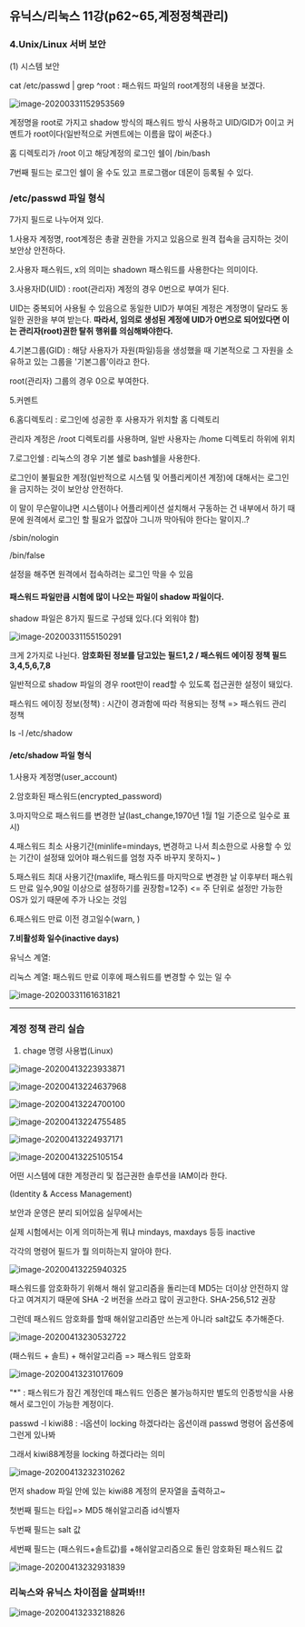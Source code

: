 ## 유닉스/리눅스 11강(p62~65,계정정책관리)



### 4.Unix/Linux 서버 보안



(1) 시스템 보안



cat /etc/passwd | grep ^root : 패스워드 파일의 root계정의 내용을 보겠다.

![image-20200331152953569](C:\Users\KAUstar\AppData\Roaming\Typora\typora-user-images\image-20200331152953569.png)

계정명을 root로 가지고 shadow 방식의 패스워드 방식 사용하고 UID/GID가 0이고 커멘트가 root이다(일반적으로 커멘트에는 이름을 많이 써준다.)

홈 디렉토리가 /root 이고 해당계정의 로그인 쉘이 /bin/bash

7번째 필드는 로그인 쉘이 올 수도 있고 프로그램or 데몬이 등록될 수 있다.



### /etc/passwd 파일 형식

7가지 필드로 나누어져 있다.

1.사용자 계정명, root계정은 총괄 권한을 가지고 있음으로 원격 접속을 금지하는 것이 보안상 안전하다. 



2.사용자 패스워드, x의 의미는 shadown 패스워드를 사용한다는 의미이다.



3.사용자ID(UID) : root(관리자) 계정의 경우 0번으로 부여가 된다.

UID는 중복되어 사용될 수 있음으로 동일한 UID가 부여된 계정은 계정명이 달라도 동일한 권한을 부여 받는다. **따라서, 임의로 생성된 계정에 UID가 0번으로 되어있다면 이는 관리자(root)권한 탈취 행위를 의심해봐야한다.**



4.기본그룹(GID) : 해당 사용자가 자원(파일)등을 생성했을 때 기본적으로 그 자원을 소유하고 있는 그룹을 '기본그룹'이라고 한다.

root(관리자) 그룹의 경우 0으로 부여한다.

5.커멘트



6.홈디렉토리 : 로그인에 성공한 후 사용자가 위치할 홈 디렉토리

관리자 계정은 /root 디렉토리를 사용하며, 일반 사용자는 /home 디렉토리 하위에 위치



7.로그인쉘 : 리눅스의 경우 기본 쉘로 bash쉘을 사용한다.

로그인이 불필요한 계정(일반적으로 시스템 및 어플리케이션 계정)에 대해서는 로그인을 금지하는 것이 보안상 안전하다.

이 말이 무슨말이냐면 시스템이나 어플리케이션 설치해서 구동하는 건 내부에서 하기 때문에 원격에서 로그인 할 필요가 없잖아 그니까 막아둬야 한다는 말이지..?

/sbin/nologin

/bin/false

설정을 해주면 원격에서 접속하려는 로그인 막을 수 있음



#### 패스워드 파일만큼 시험에 많이 나오는 파일이 shadow 파일이다.

shadow 파일은 8가지 필드로 구성돼 있다.(다 외워야 함)

![image-20200331155150291](C:\Users\KAUstar\AppData\Roaming\Typora\typora-user-images\image-20200331155150291.png)

크게 2가지로 나뉜다. **암호화된 정보를 담고있는 필드1,2 / 패스워드 에이징 정책 필드3,4,5,6,7,8**



일반적으로 shadow 파일의 경우 root만이 read할 수 있도록 접근권한 설정이 돼있다.

패스워드 에이징 정보(정책) : 시간이 경과함에 따라 적용되는 정책 => 패스워드 관리 정책



ls -l /etc/shadow



#### /etc/shadow 파일 형식

1.사용자 계정명(user_account)

2.암호화된 패스워드(encrypted_password)



3.마지막으로 패스워드를 변경한 날(last_change,1970년 1월 1일 기준으로 일수로 표시)

4.패스워드 최소 사용기간(minlife=mindays, 변경하고 나서 최소한으로 사용할 수 있는 기간이 설정돼 있어야 패스워드를 엄청 자주 바꾸지 못하지~ )

5.패스워드 최대 사용기간(maxlife, 패스워드를 마지막으로 변경한 날 이후부터 패스워드 만료 일수,90일 이상으로 설정하기를 권장함=12주)   <= 주 단위로 설정만 가능한 OS가 있기 때문에 주가 나오는 것임

6.패스워드 만료 이전 경고일수(warn, )

**7.비활성화 일수(inactive days)**

유닉스 계열: 

리눅스 계열: 패스워드 만료 이후에 패스워드를 변경할 수 있는 일 수

 ![image-20200331161631821](C:\Users\KAUstar\AppData\Roaming\Typora\typora-user-images\image-20200331161631821.png)



<hr>

### 계정 정책 관리 실습

1. chage 명령 사용법(Linux)

![image-20200413223933871](C:\Users\KAUstar\AppData\Roaming\Typora\typora-user-images\image-20200413223933871.png)

![image-20200413224637968](C:\Users\KAUstar\AppData\Roaming\Typora\typora-user-images\image-20200413224637968.png)

![image-20200413224700100](C:\Users\KAUstar\AppData\Roaming\Typora\typora-user-images\image-20200413224700100.png)

![image-20200413224755485](C:\Users\KAUstar\AppData\Roaming\Typora\typora-user-images\image-20200413224755485.png)

![image-20200413224937171](C:\Users\KAUstar\AppData\Roaming\Typora\typora-user-images\image-20200413224937171.png)

![image-20200413225105154](C:\Users\KAUstar\AppData\Roaming\Typora\typora-user-images\image-20200413225105154.png)

어떤 시스템에 대한 계정관리 및 접근권한 솔루션을 IAM이라 한다.

(Identity & Access Management)



보안과 운영은 분리 되어있음 실무에서는



실제 시험에서는 이게 의미하는게 뭐냐 mindays, maxdays 등등 inactive

각각의 명령어 필드가 뭘 의미하는지 알아야 한다.

![image-20200413225940325](C:\Users\KAUstar\AppData\Roaming\Typora\typora-user-images\image-20200413225940325.png)



패스워드를 암호화하기 위해서 해쉬 알고리즘을 돌리는데 MD5는 더이상 안전하지 않다고 여겨지기 때문에 SHA -2 버전을 쓰라고 많이 권고한다. SHA-256,512 권장

그런데 패스워드 암호화를 할때 해쉬알고리즘만 쓰는게 아니라 salt값도 추가해준다.

![image-20200413230532722](C:\Users\KAUstar\AppData\Roaming\Typora\typora-user-images\image-20200413230532722.png)



(패스워드 + 솔트) + 해쉬알고리즘 => 패스워드 암호화





![image-20200413231017609](C:\Users\KAUstar\AppData\Roaming\Typora\typora-user-images\image-20200413231017609.png)

"*" : 패스워드가 잠긴 계정인데 패스워드 인증은 불가능하지만 별도의 인증방식을 사용해서 로그인이 가능한 계정이다.



passwd -l kiwi88 : -l옵션이 locking 하겠다라는 옵션이래 passwd 명령어 옵션중에 그런게 있나봐

그래서 kiwi88계정을 locking 하겠다라는 의미

![image-20200413232310262](C:\Users\KAUstar\AppData\Roaming\Typora\typora-user-images\image-20200413232310262.png)

먼저 shadow 파일 안에 있는 kiwi88 계정의 문자열을 출력하고~

첫번째 필드는 타입=> MD5 해쉬알고리즘 id식별자 

두번째 필드는 salt 값

세번째 필드는 (패스워드+솔트값)를 +해쉬알고리즘으로 돌린 암호화된 패스워드 값









![image-20200413232931839](C:\Users\KAUstar\AppData\Roaming\Typora\typora-user-images\image-20200413232931839.png)

### 리눅스와 유닉스 차이점을 살펴봐!!!





![image-20200413233218826](C:\Users\KAUstar\AppData\Roaming\Typora\typora-user-images\image-20200413233218826.png)